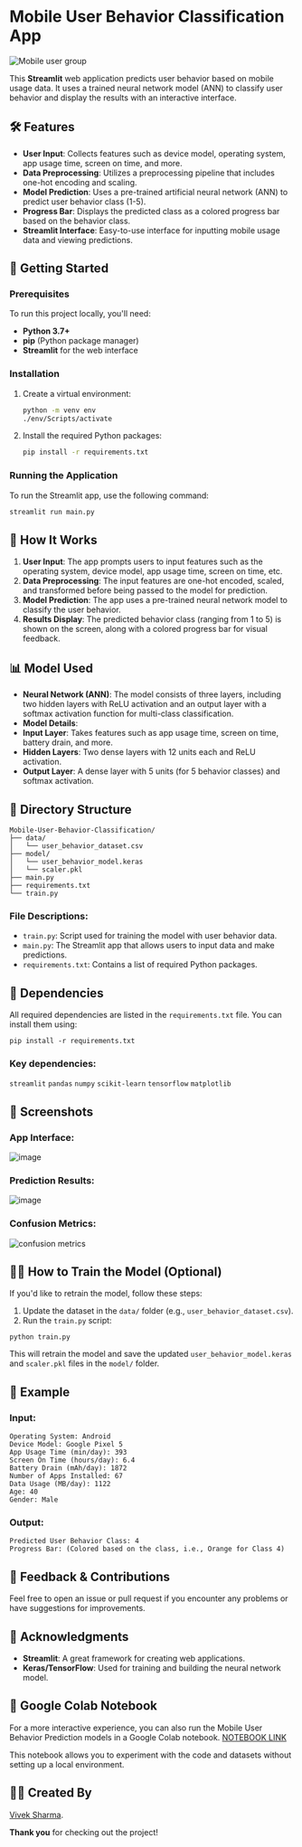 # Mobile User Behavior Classification App
![Mobile user group](https://github.com/user-attachments/assets/d9e6d278-d2ca-413a-9c4a-3e82cb877831)

This **Streamlit** web application predicts user behavior based on mobile usage data. It uses a trained neural network model (ANN) to classify user behavior and display the results with an interactive interface.

## 🛠 Features

- **User Input**: Collects features such as device model, operating system, app usage time, screen on time, and more.
- **Data Preprocessing**: Utilizes a preprocessing pipeline that includes one-hot encoding and scaling.
- **Model Prediction**: Uses a pre-trained artificial neural network (ANN) to predict user behavior class (1-5).
- **Progress Bar**: Displays the predicted class as a colored progress bar based on the behavior class.
- **Streamlit Interface**: Easy-to-use interface for inputting mobile usage data and viewing predictions.

## 🚀 Getting Started

### Prerequisites

To run this project locally, you'll need:

- **Python 3.7+**
- **pip** (Python package manager)
- **Streamlit** for the web interface

### Installation

1. Create a virtual environment:
    ```bash
    python -m venv env
    ./env/Scripts/activate
    ```

2. Install the required Python packages:
    ```bash
    pip install -r requirements.txt
    ```

### Running the Application

To run the Streamlit app, use the following command:

```bash
streamlit run main.py
```

## 🔧 How It Works

1. **User Input**: The app prompts users to input features such as the operating system, device model, app usage time, screen on time, etc.
2. **Data Preprocessing**: The input features are one-hot encoded, scaled, and transformed before being passed to the model for prediction.
3. **Model Prediction**: The app uses a pre-trained neural network model to classify the user behavior.
4. **Results Display**: The predicted behavior class (ranging from 1 to 5) is shown on the screen, along with a colored progress bar for visual feedback.

## 📊 Model Used

- **Neural Network (ANN)**: The model consists of three layers, including two hidden layers with ReLU activation and an output layer with a softmax activation function for multi-class classification.
- **Model Details**:
- **Input Layer**: Takes features such as app usage time, screen on time, battery drain, and more.
- **Hidden Layers**: Two dense layers with 12 units each and ReLU activation.
- **Output Layer**: A dense layer with 5 units (for 5 behavior classes) and softmax activation.


## 📂 Directory Structure
```
Mobile-User-Behavior-Classification/
├── data/
│   └── user_behavior_dataset.csv
├── model/
│   └── user_behavior_model.keras
│   └── scaler.pkl
├── main.py
├── requirements.txt
└── train.py
```

### File Descriptions:

- `train.py`: Script used for training the model with user behavior data.
- `main.py`: The Streamlit app that allows users to input data and make predictions.
- `requirements.txt`: Contains a list of required Python packages.

## 🔧 Dependencies

All required dependencies are listed in the `requirements.txt` file. You can install them using:
```
pip install -r requirements.txt
```

### Key dependencies:

`streamlit`
`pandas`
`numpy`
`scikit-learn`
`tensorflow`
`matplotlib`

## 📸 Screenshots

### App Interface:

![image](https://github.com/user-attachments/assets/33f98df8-f87a-468e-b423-5b4c8a940247)

### Prediction Results:

![image](https://github.com/user-attachments/assets/753f03f6-20c5-493f-bf49-c10353a858de)

### Confusion Metrics:

![confusion metrics](https://github.com/user-attachments/assets/0f4ec323-0c72-43fa-bd45-7db901d14087)

## 🧑‍💻 How to Train the Model (Optional)
If you'd like to retrain the model, follow these steps:

1. Update the dataset in the `data/` folder (e.g., `user_behavior_dataset.csv`).
2. Run the `train.py` script:
```
python train.py
```

This will retrain the model and save the updated `user_behavior_model.keras` and `scaler.pkl` files in the `model/` folder.

## 🔄 Example

### Input:
```
Operating System: Android
Device Model: Google Pixel 5
App Usage Time (min/day): 393
Screen On Time (hours/day): 6.4
Battery Drain (mAh/day): 1872
Number of Apps Installed: 67
Data Usage (MB/day): 1122
Age: 40
Gender: Male
```
### Output:
```
Predicted User Behavior Class: 4
Progress Bar: (Colored based on the class, i.e., Orange for Class 4)
```

## 💬 Feedback & Contributions
Feel free to open an issue or pull request if you encounter any problems or have suggestions for improvements.

## 🎉 Acknowledgments
- **Streamlit**: A great framework for creating web applications.
- **Keras/TensorFlow**: Used for training and building the neural network model.

## 📒 Google Colab Notebook

For a more interactive experience, you can also run the Mobile User Behavior Prediction models in a Google Colab notebook. [NOTEBOOK LINK](https://colab.research.google.com/drive/1UMZGGWVr5kCBiR--RiiGiScc4NZs7fX7?usp=sharing)

This notebook allows you to experiment with the code and datasets without setting up a local environment.

## 👨‍💻 Created By

[Vivek Sharma](https://github.com/Vivek02Sharma).

**Thank you** for checking out the project!

